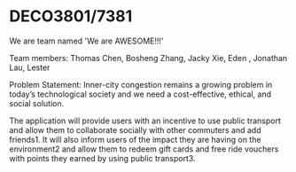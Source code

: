 # DECO3801/7381
We are team named 'We are AWESOME!!!'

Team members: Thomas Chen, Bosheng Zhang, Jacky Xie, Eden , Jonathan Lau, Lester

Problem Statement: 
Inner-city congestion remains a growing problem in today’s technological society and we need a cost-effective, ethical, and social solution.

The application will provide users with an incentive to use public transport and allow them to collaborate socially with other commuters and add friends1. It will also inform users of the impact they are having on the environment2 and allow them to redeem gift cards and free ride vouchers with points they earned by using public transport3.
